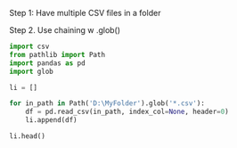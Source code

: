 Step 1: Have multiple CSV files in a folder

Step 2. Use chaining w .glob()

```python
import csv
from pathlib import Path
import pandas as pd
import glob

li = []

for in_path in Path('D:\MyFolder').glob('*.csv'):
    df = pd.read_csv(in_path, index_col=None, header=0)
    li.append(df)

li.head()
```
